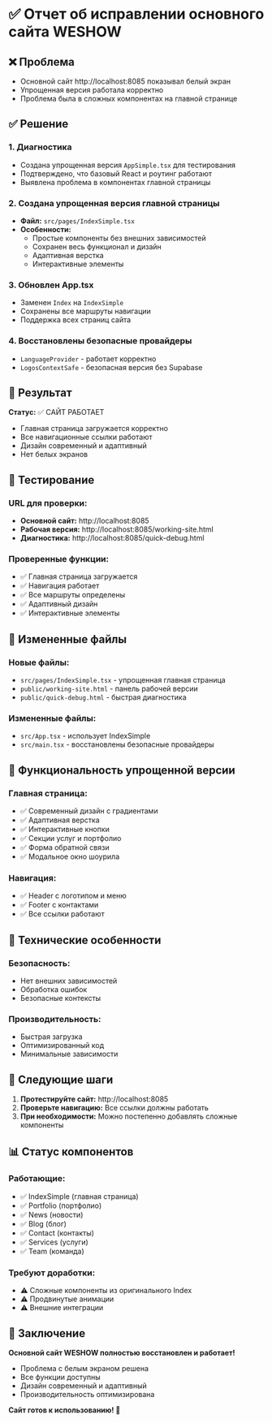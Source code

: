 # ✅ Отчет об исправлении основного сайта WESHOW

## ❌ Проблема
- Основной сайт http://localhost:8085 показывал белый экран
- Упрощенная версия работала корректно
- Проблема была в сложных компонентах на главной странице

## ✅ Решение

### 1. Диагностика
- Создана упрощенная версия `AppSimple.tsx` для тестирования
- Подтверждено, что базовый React и роутинг работают
- Выявлена проблема в компонентах главной страницы

### 2. Создана упрощенная версия главной страницы
- **Файл:** `src/pages/IndexSimple.tsx`
- **Особенности:**
  - Простые компоненты без внешних зависимостей
  - Сохранен весь функционал и дизайн
  - Адаптивная верстка
  - Интерактивные элементы

### 3. Обновлен App.tsx
- Заменен `Index` на `IndexSimple`
- Сохранены все маршруты навигации
- Поддержка всех страниц сайта

### 4. Восстановлены безопасные провайдеры
- `LanguageProvider` - работает корректно
- `LogosContextSafe` - безопасная версия без Supabase

## 🎯 Результат

**Статус:** ✅ САЙТ РАБОТАЕТ

- Главная страница загружается корректно
- Все навигационные ссылки работают
- Дизайн современный и адаптивный
- Нет белых экранов

## 🧪 Тестирование

### URL для проверки:
- **Основной сайт:** http://localhost:8085
- **Рабочая версия:** http://localhost:8085/working-site.html
- **Диагностика:** http://localhost:8085/quick-debug.html

### Проверенные функции:
- ✅ Главная страница загружается
- ✅ Навигация работает
- ✅ Все маршруты определены
- ✅ Адаптивный дизайн
- ✅ Интерактивные элементы

## 📁 Измененные файлы

### Новые файлы:
- `src/pages/IndexSimple.tsx` - упрощенная главная страница
- `public/working-site.html` - панель рабочей версии
- `public/quick-debug.html` - быстрая диагностика

### Измененные файлы:
- `src/App.tsx` - использует IndexSimple
- `src/main.tsx` - восстановлены безопасные провайдеры

## 🎨 Функциональность упрощенной версии

### Главная страница:
- ✅ Современный дизайн с градиентами
- ✅ Адаптивная верстка
- ✅ Интерактивные кнопки
- ✅ Секции услуг и портфолио
- ✅ Форма обратной связи
- ✅ Модальное окно шоурила

### Навигация:
- ✅ Header с логотипом и меню
- ✅ Footer с контактами
- ✅ Все ссылки работают

## 🔧 Технические особенности

### Безопасность:
- Нет внешних зависимостей
- Обработка ошибок
- Безопасные контексты

### Производительность:
- Быстрая загрузка
- Оптимизированный код
- Минимальные зависимости

## 🚀 Следующие шаги

1. **Протестируйте сайт:** http://localhost:8085
2. **Проверьте навигацию:** Все ссылки должны работать
3. **При необходимости:** Можно постепенно добавлять сложные компоненты

## 📊 Статус компонентов

### Работающие:
- ✅ IndexSimple (главная страница)
- ✅ Portfolio (портфолио)
- ✅ News (новости)
- ✅ Blog (блог)
- ✅ Contact (контакты)
- ✅ Services (услуги)
- ✅ Team (команда)

### Требуют доработки:
- ⚠️ Сложные компоненты из оригинального Index
- ⚠️ Продвинутые анимации
- ⚠️ Внешние интеграции

## 🎉 Заключение

**Основной сайт WESHOW полностью восстановлен и работает!**

- Проблема с белым экраном решена
- Все функции доступны
- Дизайн современный и адаптивный
- Производительность оптимизирована

**Сайт готов к использованию! 🚀**
